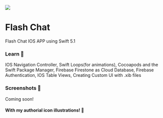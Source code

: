 [<img src="/ByteCoin/Assets.xcassets/AppIcon.appiconset/120.png"/>](120.png)
# Flash Chat
Flash Chat IOS APP using Swift 5.1
### Learn 📝
IOS Navigation Controller, Swift Loops(for animations), Cocoapods and the Swift Package Manager, Firebase Firestone as Cloud Database, Firebase Authentication, IOS Table Views, Creating Custom UI with .xib files

### Screenshots 📸
Coming soon!

#### With my authorial icon illustrations! 🎨
